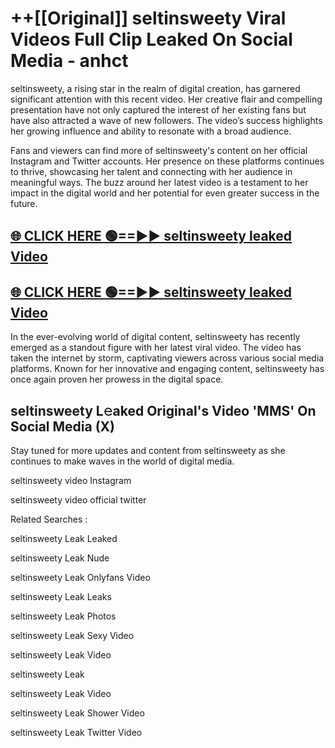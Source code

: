 # ++[[Original]] seltinsweety Viral Videos Full Clip Leaked On Social Media - anhct<br>

seltinsweety, a rising star in the realm of digital creation, has garnered significant attention with this recent video. Her creative flair and compelling presentation have not only captured the interest of her existing fans but have also attracted a wave of new followers. The video’s success highlights her growing influence and ability to resonate with a broad audience.

Fans and viewers can find more of seltinsweety's content on her official Instagram and Twitter accounts. Her presence on these platforms continues to thrive, showcasing her talent and connecting with her audience in meaningful ways. The buzz around her latest video is a testament to her impact in the digital world and her potential for even greater success in the future.


## [🌐 CLICK HERE 🟢==►► seltinsweety leaked Video ](https://onlyclips.site?title=seltinsweety&ref=git)

## [🌐 CLICK HERE 🟢==►► seltinsweety leaked Video ](https://onlyclips.site?title=seltinsweety&ref=git)


In the ever-evolving world of digital content, seltinsweety has recently emerged as a standout figure with her latest viral video. The video has taken the internet by storm, captivating viewers across various social media platforms. Known for her innovative and engaging content, seltinsweety has once again proven her prowess in the digital space.



## seltinsweety L𝚎aked Original's Video 'MMS' On Social Media (X)


Stay tuned for more updates and content from seltinsweety as she continues to make waves in the world of digital media.

seltinsweety video Instagram

seltinsweety video official twitter


Related Searches :

seltinsweety Leak Leaked

seltinsweety Leak Nude

seltinsweety Leak Onlyfans Video

seltinsweety Leak Leaks

seltinsweety Leak Photos

seltinsweety Leak Sexy Video

seltinsweety Leak Video

seltinsweety Leak

seltinsweety Leak Video

seltinsweety Leak Shower Video

seltinsweety Leak Twitter Video

